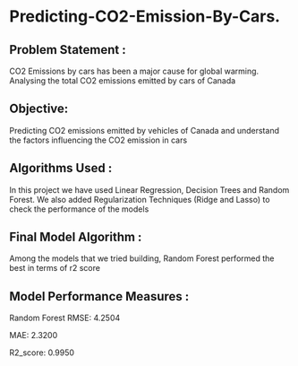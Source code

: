 # Predicting-CO2-Emission-By-Cars.

## Problem Statement :
CO2 Emissions by cars has been a major cause for global warming. Analysing the total CO2 emissions emitted by cars of Canada

## Objective:
Predicting CO2 emissions emitted by vehicles of Canada and understand the factors influencing the CO2 emission in cars

## Algorithms Used :
In this project we have used Linear Regression, Decision Trees and Random Forest. We also added Regularization Techniques (Ridge and Lasso) to check the performance of the models

## Final Model Algorithm :
Among the models that we tried building, Random Forest performed the best in terms of r2 score

## Model Performance Measures :
Random Forest
RMSE: 4.2504

MAE: 2.3200

R2_score: 0.9950
